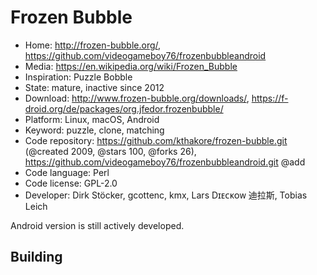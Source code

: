 # Frozen Bubble

- Home: http://frozen-bubble.org/, https://github.com/videogameboy76/frozenbubbleandroid
- Media: https://en.wikipedia.org/wiki/Frozen_Bubble
- Inspiration: Puzzle Bobble
- State: mature, inactive since 2012
- Download: http://www.frozen-bubble.org/downloads/, https://f-droid.org/de/packages/org.jfedor.frozenbubble/
- Platform: Linux, macOS, Android
- Keyword: puzzle, clone, matching
- Code repository: https://github.com/kthakore/frozen-bubble.git (@created 2009, @stars 100, @forks 26), https://github.com/videogameboy76/frozenbubbleandroid.git @add
- Code language: Perl
- Code license: GPL-2.0
- Developer: Dirk Stöcker, gcottenc, kmx, Lars Dɪᴇᴄᴋᴏᴡ 迪拉斯, Tobias Leich

Android version is still actively developed.

## Building
